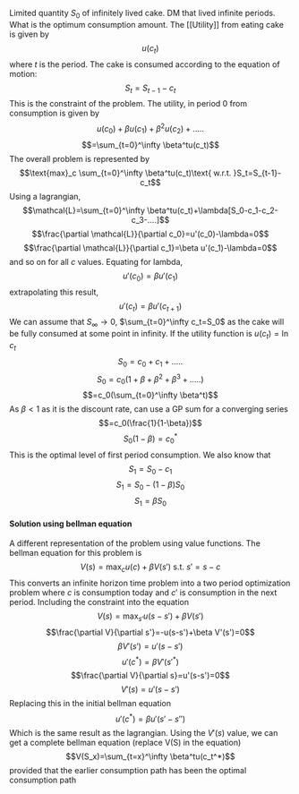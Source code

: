 Limited quantity $S_0$ of infinitely lived cake. DM that lived infinite periods. What is the optimum consumption amount. The [[Utility]] from eating cake is given by $$u(c_t)$$where $t$ is the period. The cake is consumed according to the equation of motion:$$S_t=S_{t-1}-c_t$$This is the constraint of the problem. The utility, in period 0 from consumption is given by $$u(c_0)+\beta u(c_1)+\beta^2u(c_2)+.....$$$$=\sum_{t=0}^\infty \beta^tu(c_t)$$The overall problem is represented by $$\text{max}_c \sum_{t=0}^\infty \beta^tu(c_t)\text{ w.r.t. }S_t=S_{t-1}-c_t$$Using a lagrangian,
$$\mathcal{L}=\sum_{t=0}^\infty \beta^tu(c_t)+\lambda[S_0-c_1-c_2-c_3-....]$$$$\frac{\partial \mathcal{L}}{\partial c_0}=u'(c_0)-\lambda=0$$$$\frac{\partial \mathcal{L}}{\partial c_1}=\beta u'(c_1)-\lambda=0$$and so on for all $c$ values. Equating for lambda,$$u'(c_0)=\beta u'(c_1)$$extrapolating this result,$$u'(c_t)=\beta u'(c_{t+1})$$We can assume that $S_{\infty}\to 0$, $\sum_{t=0}^\infty c_t=S_0$ as the cake will be fully consumed at some point in infinity. If the utility function is $u(c_t)=\ln c_t$
$$S_0=c_0+c_1+.....$$$$S_0=c_0(1+\beta+\beta^2+\beta^3+.....)$$$$=c_0(\sum_{t=0}^\infty \beta^t)$$As $\beta<1$ as it is the discount rate, can use a GP sum for a converging series$$=c_0(\frac{1}{1-\beta})$$$$S_0(1-\beta)=c_0^*$$This is the optimal level of first period consumption. We also know that $$S_1=S_0-c_1$$$$S_1=S_0-(1-\beta)S_0$$$$S_1=\beta S_0$$
#### Solution using bellman equation
A different representation of the problem using value functions. The bellman equation for this problem is $$V(s)=\text{max}_c u(c)+\beta V(s')\text{ s.t. } s'=s-c$$This converts an infinite horizon time problem into a two period optimization problem where $c$ is consumption today and $c'$ is consumption in the next period. Including the constraint into the equation$$V(s)=\text{max}_{s'}u(s-s')+\beta V(s')$$$$\frac{\partial V}{\partial s'}=-u(s-s')+\beta V'(s')=0$$$$\beta V'(s')=u'(s-s')$$$$u'(c^*)=\beta V'(s'^*)$$$$\frac{\partial V}{\partial s}=u'(s-s')=0$$$$V'(s)=u'(s-s')$$Replacing this in the initial bellman equation $$u'(c^*)=\beta u'(s'-s'')$$Which is the same result as the lagrangian. Using the $V'(s)$ value, we can get a complete bellman equation (replace V(S) in the equation) $$V(S_x)=\sum_{t=x}^\infty \beta^tu(c_t^*)$$provided that the earlier consumption path has been the optimal consumption path